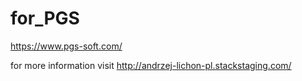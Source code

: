 # for_PGS
https://www.pgs-soft.com/

for more information visit http://andrzej-lichon-pl.stackstaging.com/
